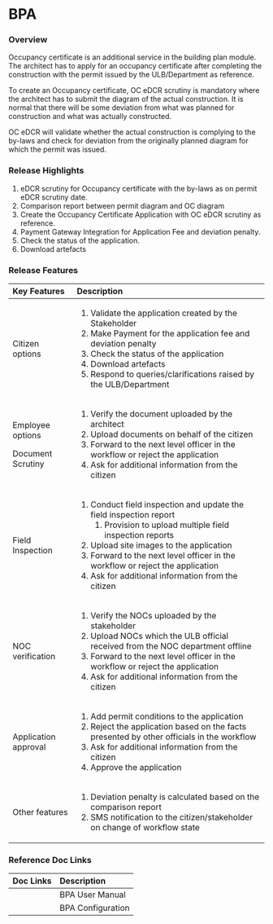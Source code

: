 # BPA

### Overview

Occupancy certificate is an additional service in the building plan module. The architect has to apply for an occupancy certificate after completing the construction with the permit issued by the ULB/Department as reference.

To create an Occupancy certificate, OC eDCR scrutiny is mandatory where the architect has to submit the diagram of the actual construction. It is normal that there will be some deviation from what was planned for construction and what was actually constructed.

OC eDCR will validate whether the actual construction is complying to the by-laws and check for deviation from the originally planned diagram for which the permit was issued.

### Release Highlights

1. eDCR scrutiny for Occupancy certificate with the by-laws as on permit eDCR scrutiny date.
2. Comparison report between permit diagram and OC diagram
3. Create the Occupancy Certificate Application with OC eDCR scrutiny as reference.
4. Payment Gateway Integration for Application Fee and deviation penalty.
5. Check the status of the application.
6. Download artefacts

### Release Features

<table>
  <thead>
    <tr>
      <th style="text-align:left"><b>Key Features</b>
      </th>
      <th style="text-align:left"><b>Description</b>
      </th>
    </tr>
  </thead>
  <tbody>
    <tr>
      <td style="text-align:left">Citizen options</td>
      <td style="text-align:left">
        <ol>
          <li>Validate the application created by the Stakeholder</li>
          <li>Make Payment for the application fee and deviation penalty</li>
          <li>Check the status of the application</li>
          <li>Download artefacts</li>
          <li>Respond to queries/clarifications raised by the ULB/Department</li>
        </ol>
      </td>
    </tr>
    <tr>
      <td style="text-align:left">
        <p>Employee options</p>
        <p>Document Scrutiny</p>
      </td>
      <td style="text-align:left">
        <ol>
          <li>Verify the document uploaded by the architect</li>
          <li>Upload documents on behalf of the citizen</li>
          <li>Forward to the next level officer in the workflow or reject the application</li>
          <li>Ask for additional information from the citizen</li>
        </ol>
      </td>
    </tr>
    <tr>
      <td style="text-align:left">Field Inspection</td>
      <td style="text-align:left">
        <ol>
          <li>Conduct field inspection and update the field inspection report
            <ol>
              <li>Provision to upload multiple field inspection reports</li>
            </ol>
          </li>
          <li>Upload site images to the application</li>
          <li>Forward to the next level officer in the workflow or reject the application</li>
          <li>Ask for additional information from the citizen</li>
        </ol>
      </td>
    </tr>
    <tr>
      <td style="text-align:left">NOC verification</td>
      <td style="text-align:left">
        <ol>
          <li>Verify the NOCs uploaded by the stakeholder</li>
          <li>Upload NOCs which the ULB official received from the NOC department offline</li>
          <li>Forward to the next level officer in the workflow or reject the application</li>
          <li>Ask for additional information from the citizen</li>
        </ol>
      </td>
    </tr>
    <tr>
      <td style="text-align:left">Application approval</td>
      <td style="text-align:left">
        <ol>
          <li>Add permit conditions to the application</li>
          <li>Reject the application based on the facts presented by other officials
            in the workflow</li>
          <li>Ask for additional information from the citizen</li>
          <li>Approve the application</li>
        </ol>
      </td>
    </tr>
    <tr>
      <td style="text-align:left">Other features</td>
      <td style="text-align:left">
        <ol>
          <li>Deviation penalty is calculated based on the comparison report</li>
          <li>SMS notification to the citizen/stakeholder on change of workflow state</li>
        </ol>
      </td>
    </tr>
  </tbody>
</table>

### Reference Doc Links

| **Doc Links** | **Description** |
| :--- | :--- |
|  | BPA User Manual |
|  | BPA Configuration |

